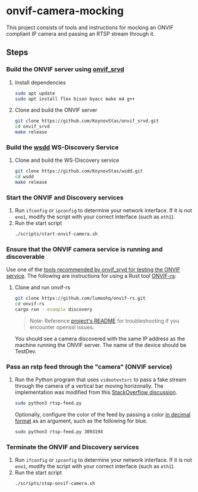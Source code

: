 # onvif-camera-mocking
This project consists of tools and instructions for mocking an ONVIF compliant IP camera and passing an RTSP stream through it.

## Steps
### Build the ONVIF server using [onvif_srvd](https://github.com/KoynovStas/onvif_srvd)
1. Install dependencies
    ```sh
    sudo apt update
    sudo apt install flex bison byacc make m4 g++
    ```
1. Clone and build the ONVIF server
    ```sh
    git clone https://github.com/KoynovStas/onvif_srvd.git
    cd onvif_srvd
    make release
    ```
### Build the [wsdd](https://github.com/KoynovStas/wsdd) WS-Discovery Service
1. Clone and build the WS-Discovery service
    ```sh
    git clone https://github.com/KoynovStas/wsdd.git
    cd wsdd
    make release
    ```
### Start the ONVIF and Discovery services
1. Run `ifconfig` or `ipconfig` to determine your network interface. If it is not `eno1`, modify the script with your correct interface (such as `eth1`). 
1. Run the start script
    ```sh
    ./scripts/start-onvif-camera.sh
    ```
### Ensure that the ONVIF camera service is running and discoverable 
Use one of the [tools recommended by onvif_srvd for testing the ONVIF service](https://github.com/KoynovStas/onvif_srvd#testing). The following are instructions for using a Rust tool [ONVIF-rs](https://github.com/lumeohq/onvif-rs):
1. Clone and run onvif-rs
    ```sh
    git clone https://github.com/lumeohq/onvif-rs.git
    cd onvif-rs
    cargo run --example discovery
    ```
    > Note: Reference [project's README](https://github.com/lumeohq/onvif-rs#troubleshooting) for troubleshooting if you encounter openssl issues.

    You should see a camera discovered with the same IP address as the machine running the ONVIF server. The name of the device should be TestDev.
### Pass an rstp feed through the "camera" (ONVIF service) 
1. Run the Python program that uses `videotestsrc` to pass a fake stream through the camera of a vertical bar moving horizonally. The implementation was modified from this [StackOverflow discussion](https://stackoverflow.com/questions/59858898/how-to-convert-a-video-on-disk-to-a-rtsp-stream).
    ```sh
    sudo python3 rtsp-feed.py 
    ```

    Optionally, configure the color of the feed by passing a color [in decimal format](https://www.mathsisfun.com/hexadecimal-decimal-colors.html) as an argument, such as the following for blue.
    ```sh
    sudo python3 rtsp-feed.py 3093194
    ```

### Terminate the ONVIF and Discovery services
1. Run `ifconfig` or `ipconfig` to determine your network interface. If it is not `eno1`, modify the script with your correct interface (such as `eth1`). 
1. Run the start script
    ```sh
    ./scripts/stop-onvif-camera.sh
    ```
